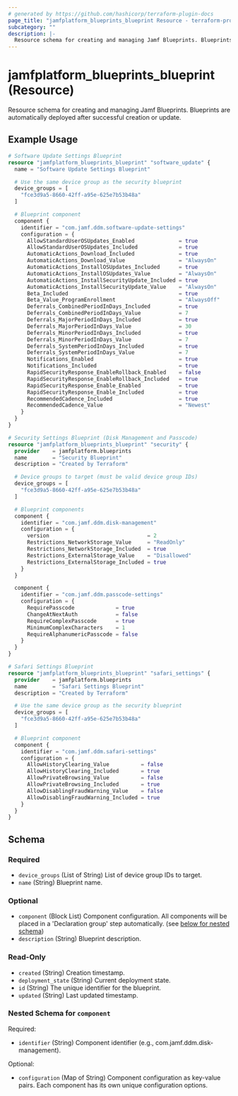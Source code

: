 ```yaml
---
# generated by https://github.com/hashicorp/terraform-plugin-docs
page_title: "jamfplatform_blueprints_blueprint Resource - terraform-provider-jamfplatform"
subcategory: ""
description: |-
  Resource schema for creating and managing Jamf Blueprints. Blueprints are automatically deployed after successful creation or update.
---
```


# jamfplatform_blueprints_blueprint (Resource)

Resource schema for creating and managing Jamf Blueprints. Blueprints are automatically deployed after successful creation or update.

## Example Usage

```terraform
# Software Update Settings Blueprint
resource "jamfplatform_blueprints_blueprint" "software_update" {
  name = "Software Update Settings Blueprint"

  # Use the same device group as the security blueprint
  device_groups = [
    "fce3d9a5-8660-42ff-a95e-625e7b53b48a"
  ]

  # Blueprint component
  component {
    identifier = "com.jamf.ddm.software-update-settings"
    configuration = {
      AllowStandardUserOSUpdates_Enabled              = true
      AllowStandardUserOSUpdates_Included             = true
      AutomaticActions_Download_Included              = true
      AutomaticActions_Download_Value                 = "AlwaysOn"
      AutomaticActions_InstallOSUpdates_Included      = true
      AutomaticActions_InstallOSUpdates_Value         = "AlwaysOn"
      AutomaticActions_InstallSecurityUpdate_Included = true
      AutomaticActions_InstallSecurityUpdate_Value    = "AlwaysOn"
      Beta_Included                                   = true
      Beta_Value_ProgramEnrollment                    = "AlwaysOff"
      Deferrals_CombinedPeriodInDays_Included         = true
      Deferrals_CombinedPeriodInDays_Value            = 7
      Deferrals_MajorPeriodInDays_Included            = true
      Deferrals_MajorPeriodInDays_Value               = 30
      Deferrals_MinorPeriodInDays_Included            = true
      Deferrals_MinorPeriodInDays_Value               = 7
      Deferrals_SystemPeriodInDays_Included           = true
      Deferrals_SystemPeriodInDays_Value              = 7
      Notifications_Enabled                           = true
      Notifications_Included                          = true
      RapidSecurityResponse_EnableRollback_Enabled    = false
      RapidSecurityResponse_EnableRollback_Included   = true
      RapidSecurityResponse_Enable_Enabled            = true
      RapidSecurityResponse_Enable_Included           = true
      RecommendedCadence_Included                     = true
      RecommendedCadence_Value                        = "Newest"
    }
  }
}

# Security Settings Blueprint (Disk Management and Passcode)
resource "jamfplatform_blueprints_blueprint" "security" {
  provider    = jamfplatform.blueprints
  name        = "Security Blueprint"
  description = "Created by Terraform"

  # Device groups to target (must be valid device group IDs)
  device_groups = [
    "fce3d9a5-8660-42ff-a95e-625e7b53b48a"
  ]

  # Blueprint components
  component {
    identifier = "com.jamf.ddm.disk-management"
    configuration = {
      version                               = 2
      Restrictions_NetworkStorage_Value     = "ReadOnly"
      Restrictions_NetworkStorage_Included  = true
      Restrictions_ExternalStorage_Value    = "Disallowed"
      Restrictions_ExternalStorage_Included = true
    }
  }

  component {
    identifier = "com.jamf.ddm.passcode-settings"
    configuration = {
      RequirePasscode             = true
      ChangeAtNextAuth            = false
      RequireComplexPasscode      = true
      MinimumComplexCharacters    = 1
      RequireAlphanumericPasscode = false
    }
  }
}

# Safari Settings Blueprint
resource "jamfplatform_blueprints_blueprint" "safari_settings" {
  provider    = jamfplatform.blueprints
  name        = "Safari Settings Blueprint"
  description = "Created by Terraform"

  # Use the same device group as the security blueprint
  device_groups = [
    "fce3d9a5-8660-42ff-a95e-625e7b53b48a"
  ]

  # Blueprint component
  component {
    identifier = "com.jamf.ddm.safari-settings"
    configuration = {
      AllowHistoryClearing_Value          = false
      AllowHistoryClearing_Included       = true
      AllowPrivateBrowsing_Value          = false
      AllowPrivateBrowsing_Included       = true
      AllowDisablingFraudWarning_Value    = false
      AllowDisablingFraudWarning_Included = true
    }
  }
}
```

<!-- schema generated by tfplugindocs -->
## Schema

### Required

- `device_groups` (List of String) List of device group IDs to target.
- `name` (String) Blueprint name.

### Optional

- `component` (Block List) Component configuration. All components will be placed in a 'Declaration group' step automatically. (see [below for nested schema](#nestedblock--component))
- `description` (String) Blueprint description.

### Read-Only

- `created` (String) Creation timestamp.
- `deployment_state` (String) Current deployment state.
- `id` (String) The unique identifier for the blueprint.
- `updated` (String) Last updated timestamp.

<a id="nestedblock--component"></a>
### Nested Schema for `component`

Required:

- `identifier` (String) Component identifier (e.g., com.jamf.ddm.disk-management).

Optional:

- `configuration` (Map of String) Component configuration as key-value pairs. Each component has its own unique configuration options.
